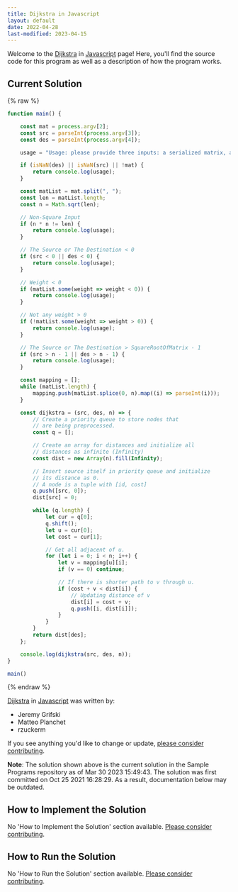 ```yaml
---
title: Dijkstra in Javascript
layout: default
date: 2022-04-28
last-modified: 2023-04-15
---
```


Welcome to the [Dijkstra](https://sampleprograms.io/projects/dijkstra) in [Javascript](https://sampleprograms.io/languages/javascript) page! Here, you'll find the source code for this program as well as a description of how the program works.

## Current Solution

{% raw %}

```javascript
function main() {

    const mat = process.argv[2];
    const src = parseInt(process.argv[3]);
    const des = parseInt(process.argv[4]);

    usage = "Usage: please provide three inputs: a serialized matrix, a source node and a destination node"

    if (isNaN(des) || isNaN(src) || !mat) {
        return console.log(usage);
    }

    const matList = mat.split(", ");
    const len = matList.length;
    const n = Math.sqrt(len); 

    // Non-Square Input
    if (n * n != len) {
        return console.log(usage);
    }

    // The Source or The Destination < 0
    if (src < 0 || des < 0) {
        return console.log(usage);
    }

    // Weight < 0
    if (matList.some(weight => weight < 0)) {
        return console.log(usage);
    }

    // Not any weight > 0
    if (!matList.some(weight => weight > 0)) {
        return console.log(usage);
    }

    // The Source or The Destination > SquareRootOfMatrix - 1
    if (src > n - 1 || des > n - 1) {
        return console.log(usage);
    }

    const mapping = [];
    while (matList.length) {
        mapping.push(matList.splice(0, n).map((i) => parseInt(i)));
    }

    const dijkstra = (src, des, n) => {
        // Create a priority queue to store nodes that
        // are being preprocessed.
        const q = [];

        // Create an array for distances and initialize all
        // distances as infinite (Infinity)
        const dist = new Array(n).fill(Infinity);

        // Insert source itself in priority queue and initialize
        // its distance as 0.
        // A node is a tuple with [id, cost]
        q.push([src, 0]);
        dist[src] = 0;

        while (q.length) {
            let cur = q[0];
            q.shift();
            let u = cur[0];
            let cost = cur[1];

            // Get all adjacent of u.
            for (let i = 0; i < n; i++) {
                let v = mapping[u][i];
                if (v == 0) continue;

                // If there is shorter path to v through u.
                if (cost + v < dist[i]) {
                    // Updating distance of v
                    dist[i] = cost + v;
                    q.push([i, dist[i]]);
                }
            }
        }
        return dist[des];
    };

    console.log(dijkstra(src, des, n));
}

main()
```

{% endraw %}

[Dijkstra](https://sampleprograms.io/projects/dijkstra) in [Javascript](https://sampleprograms.io/languages/javascript) was written by:

- Jeremy Grifski
- Matteo Planchet
- rzuckerm

If you see anything you'd like to change or update, [please consider contributing](https://github.com/TheRenegadeCoder/sample-programs).

**Note**: The solution shown above is the current solution in the Sample Programs repository as of Mar 30 2023 15:49:43. The solution was first committed on Oct 25 2021 16:28:29. As a result, documentation below may be outdated.

## How to Implement the Solution

No 'How to Implement the Solution' section available. [Please consider contributing](https://github.com/TheRenegadeCoder/sample-programs-website).

## How to Run the Solution

No 'How to Run the Solution' section available. [Please consider contributing](https://github.com/TheRenegadeCoder/sample-programs-website).